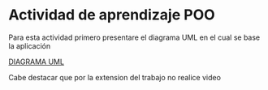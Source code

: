 # Actividad de aprendizaje POO

Para esta actividad primero presentare el diagrama UML en el cual se base la aplicación 

[DIAGRAMA UML](https://drive.google.com/file/d/1250fJU5ltRIFsLPqQUSq5yOGsdHqr_bK/view?usp=sharing)

Cabe destacar que por la extension del trabajo no realice video
